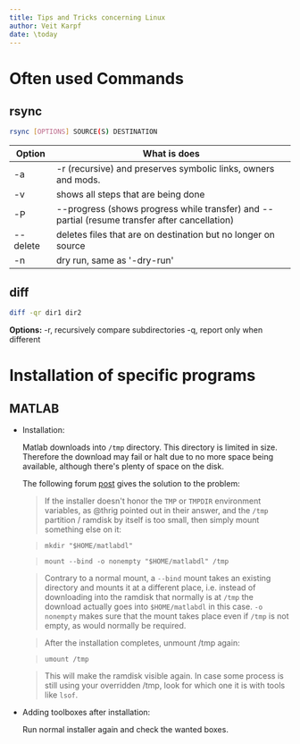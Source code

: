 ```yaml
---
title: Tips and Tricks concerning Linux
author: Veit Karpf
date: \today
---
```



# Often used Commands

## rsync

```bash
rsync [OPTIONS] SOURCE(S) DESTINATION
```

**Option** | **What is does**
--- | ---
-a | -r (recursive) and preserves symbolic links, owners and mods.
-v | shows all steps that are being done
-P | --progress (shows progress while transfer) and --partial (resume transfer after cancellation)
--delete | deletes files that are on destination but no longer on source
-n | dry run, same as '-dry-run'

## diff

```bash
diff -qr dir1 dir2
```

**Options:**
-r, recursively compare subdirectories
-q, report only when different


# Installation of specific programs

## MATLAB

- Installation:

    Matlab downloads into `/tmp` directory. This directory is limited in size.
    Therefore the download may fail or halt due to no more space being available,
    although there's plenty of space on the disk.

    The following forum [post](https://unix.stackexchange.com/questions/470538/matlab-installer-runs-out-of-space)
    gives the solution to the problem:

    > If the installer doesn't honor the `TMP` or `TMPDIR` environment variables, as @thrig pointed out in their answer, and the `/tmp` partition / ramdisk by itself is too small, then simply mount something else on it:

    > `mkdir "$HOME/matlabdl"`

    > `mount --bind -o nonempty "$HOME/matlabdl" /tmp`

    > Contrary to a normal mount, a `--bind` mount takes an existing directory and mounts it at a different place, i.e. instead of downloading into the ramdisk that normally is at `/tmp` the download actually goes into `$HOME/matlabdl` in this case. `-o nonempty` makes sure that the mount takes place even if `/tmp` is not empty, as would normally be required.

    > After the installation completes, unmount /tmp again:

    > `umount /tmp`

    > This will make the ramdisk visible again. In case some process is still using your overridden /tmp, look for which one it is with tools like `lsof`.

- Adding toolboxes after installation:

    Run normal installer again and check the wanted boxes.

